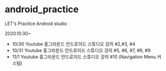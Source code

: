 # android_practice
LET's Practice Android studio

2020.10.30~
- 10/30 Youtube 홍그라운드 안드로이드 스튜디오 강의 #2,#3, #4
- 10/31 Youtube 홍그라운드 안드로이드 스튜디오 강의 #5, #6, #7, #8, #9
- 11/1 Youtube 홍그라운드 안드로이드 스튜디오 강의 #10 (Navigation Menu 커스텀)
